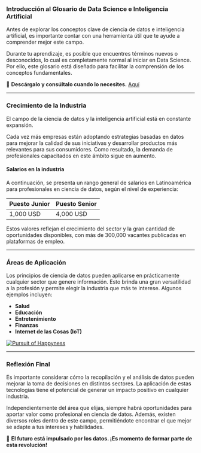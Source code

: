 

### Introducción al Glosario de Data Science e Inteligencia Artificial  

Antes de explorar los conceptos clave de ciencia de datos e inteligencia artificial, es importante contar con una herramienta útil que te ayude a comprender mejor este campo.  

Durante tu aprendizaje, es posible que encuentres términos nuevos o desconocidos, lo cual es completamente normal al iniciar en Data Science. Por ello, este glosario está diseñado para facilitar la comprensión de los conceptos fundamentales.  

📌 **Descárgalo y consúltalo cuando lo necesites.**  [Aquí](/docs/glosario.md)

---



### Crecimiento de la Industria  

El campo de la ciencia de datos y la inteligencia artificial está en constante expansión.  

Cada vez más empresas están adoptando estrategias basadas en datos para mejorar la calidad de sus iniciativas y desarrollar productos más relevantes para sus consumidores. Como resultado, la demanda de profesionales capacitados en este ámbito sigue en aumento.  

#### **Salarios en la industria**  

A continuación, se presenta un rango general de salarios en Latinoamérica para profesionales en ciencia de datos, según el nivel de experiencia:  

| **Puesto Junior** | **Puesto Senior** |
|------------------|------------------|
| 1,000 USD       | 4,000 USD        |

Estos valores reflejan el crecimiento del sector y la gran cantidad de oportunidades disponibles, con más de 300,000 vacantes publicadas en plataformas de empleo.  

---

### Áreas de Aplicación  

Los principios de ciencia de datos pueden aplicarse en prácticamente cualquier sector que genere información. Esto brinda una gran versatilidad a la profesión y permite elegir la industria que más te interese. Algunos ejemplos incluyen:  

- **Salud**  
- **Educación**  
- **Entretenimiento**  
- **Finanzas**  
- **Internet de las Cosas (IoT)**  


[![Pursuit of Happyness](https://img.youtube.com/vi/zPOcDL2zldc/0.jpg)](https://www.youtube.com/watch?v=zPOcDL2zldc)


---

### Reflexión Final  

Es importante considerar cómo la recopilación y el análisis de datos pueden mejorar la toma de decisiones en distintos sectores. La aplicación de estas tecnologías tiene el potencial de generar un impacto positivo en cualquier industria.  

Independientemente del área que elijas, siempre habrá oportunidades para aportar valor como profesional en ciencia de datos. Además, existen diversos roles dentro de este campo, permitiéndote encontrar el que mejor se adapte a tus intereses y habilidades.  

🚀 **El futuro está impulsado por los datos. ¡Es momento de formar parte de esta revolución!**